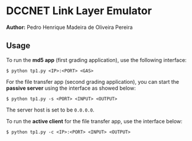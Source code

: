 # DCCNET Link Layer Emulator

**Author:** Pedro Henrique Madeira de Oliveira Pereira

## Usage

To run the **md5 app** (first grading application), use the following interface:

```
$ python tp1.py <IP>:<PORT> <GAS>
```

For the file transfer app (second grading application), you can start the **passive server** using the interface as showed below:

```
$ python tp1.py -s <PORT> <INPUT> <OUTPUT>
```

The server host is set to be `0.0.0.0`.

To run the **active client** for the file transfer app, use the interface below:

```
$ python tp1.py -c <IP>:<PORT> <INPUT> <OUTPUT>
```
